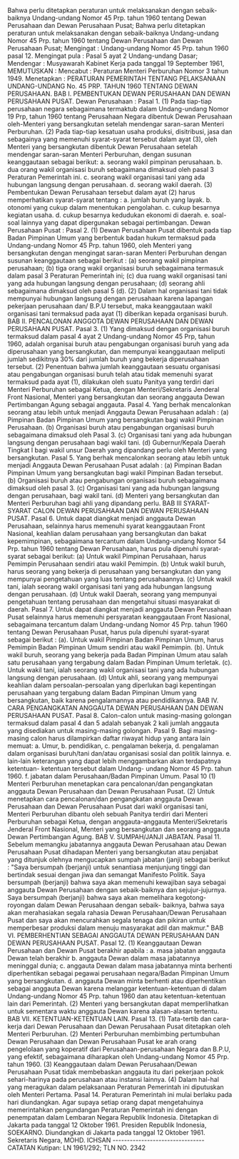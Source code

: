  Bahwa perlu ditetapkan peraturan untuk melaksanakan dengan sebaik-baiknya Undang-undang Nomor 45 Prp. tahun 1960 tentang Dewan Perusahaan dan Dewan Perusahaan Pusat; Bahwa perlu ditetapkan peraturan untuk melaksanakan dengan sebaik-baiknya Undang-undang Nomor 45 Prp. tahun 1960 tentang Dewan Perusahaan dan Dewan Perusahaan Pusat;
Mengingat :
 Undang-undang Nomor 45 Prp. tahun 1960 pasal 12. Mengingat pula : Pasal 5 ayat 2 Undang-undang Dasar; Mendengar : Musyawarah Kabinet Kerja pada tanggal 19 September 1961, MEMUTUSKAN : Mencabut : Peraturan Menteri Perburuhan Nomor 3 tahun 1949. Menetapkan : PERATURAN PEMERINTAH TENTANG PELAKSANAAN UNDANG-UNDANG No. 45 PRP. TAHUN 1960 TENTANG DEWAN PERUSAHAAN. BAB I. PEMBENTUKAN DEWAN PERUSAHAAN DAN DEWAN PERUSAHAAN PUSAT. Dewan Perusahaan : Pasal 1. (1) Pada tiap-tiap perusahaan negara sebagaimana termaktub dalam Undang-undang Nomor 19 Prp, tahun 1960 tentang Perusahaan Negara dibentuk Dewan Perusahaan oleh-Menteri yang bersangkutan setelah mendengar saran-saran Menteri Perburuhan. (2) Pada tiap-tiap kesatuan usaha produksi, disitribusi, jasa dan sebagainya yang memenuhi syarat-syarat tersebut dalam ayat (3), oleh Menteri yang bersangkutan dibentuk Dewan Perusahaan setelah mendengar saran-saran Menteri Perburuhan, dengan susunan keanggautaan sebagai berikut:
a. seorang wakil pimpinan perusahaan. b. dua orang wakil organisasi buruh sebagaimana dimaksud oleh pasal 3 Peraturan Pemerintah ini. c. seorang wakil organisasi tani yang ada hubungan langsung dengan perusahaan. d. seorang wakil daerah. (3) Pembentukan Dewan Perusahaan tersebut dalam ayat (2) harus memperhatikan syarat-syarat tentang :
a. jumlah buruh yang layak. b. otonomi yang cukup dalam menentukan pengolahan. c. cukup besarnya kegiatan usaha. d. cukup besarnya kedudukan ekonomi di daerah. e. soal-soal lainnya yang dapat dipergunakan sebagai pertimbangan. Dewan Perusahaan Pusat : Pasal 2. (1) Dewan Perusahaan Pusat dibentuk pada tiap Badan Pimpinan Umum yang berbentuk badan hukum termaksud pada Undang-undang Nomor 45 Prp. tahun 1960, oleh Menteri yang bersangkutan dengan mengingat saran-saran Menteri Perburuhan dengan susunan keanggautaan sebagai berikut : (a) seorang wakil pimpinan perusahaan; (b) tiga orang wakil organisasi buruh sebagaimana termasuk dalam pasal 3 Peraturan Pemerintah ini; (c) dua ruang wakil organisasi tani yang ada hubungan langsung dengan perusahaan; (d) seorang ahli sebagaimana dimaksud oleh pasal 5 (d). (2) Dalam hal organisasi tani tidak mempunyai hubungan langsung dengan perusahaan karena lapangan pekerjaan perusahaan dan/ B.P.U tersebut, maka keanggautaan wakil organisasi tani termaksud pada ayat (1) diberikan kepada organisasi buruh. BAB II. PENCALONAN ANGGOTA DEWAN PERUSAHAAN DAN DEWAN PERUSAHAAN PUSAT. Pasal 3. (1) Yang dimaksud dengan organisasi buruh termaksud dalam pasal 4 ayat 2 Undang-undang Nomor 45 Prp, tahun 1960, adalah organisai buruh atau pengabungan organisasi buruh yang ada diperusahaan yang bersangkutan, dan mempunyai keanggautaan meliputi jumlah sedikitnya 30% dari jumlah buruh yang bekerja diperusahaan tersebut. (2) Penentuan bahwa jumlah keanggautaan sesuatu organisasi atau pengabungan organisasi buruh telah atau tidak memenuhi syarat termaksud pada ayat (1), dilakukan oleh suatu Panitya yang terdiri dari Menteri Perburuhan sebagai Ketua, dengan Menteri/Sekretaris Jenderal Front Nasional, Menteri yang bersangkutan dan seorang anggauta Dewan Pertimbangan Agung sebagai anggauta. Pasal 4. Yang berhak mencalonkan seorang atau lebih untuk menjadi Anggauta Dewan Perusahaan adalah : (a) Pimpinan Badan Pimpinan Umum yang bersangkutan bagi wakil Pimpinan Perusahaan. (b) Organisasi buruh atau pengabungan organisasi buruh sebagaimana dimaksud oleh Pasal 3. (c) Organisasi tani yang ada hubungan langsung dengan perusahaan bagi wakil tani. (d) Gubernur/Kepala Daerah Tingkat I bagi wakil unsur Daerah yang dipandang perlu oleh Menteri yang bersangkutan. Pasal 5. Yang berhak mencalonkan seorang atau lebih untuk menjadi Anggauta Dewan Perusahaan Pusat adalah : (a) Pimpinan Badan Pimpinan Umum yang bersangkutan bagi wakil Pimpinan Badan tersebut. (b) Organisasi buruh atau pengabungan organisasi buruh sebagaimana dimaksud oleh pasal 3. (c) Organisasi tani yang ada hubungan langsung dengan perusahaan, bagi wakil tani. (d) Menteri yang bersangkutan dan Menteri Perburuhan bagi ahli yang dipandang perlu. BAB III SYARAT-SYARAT CALON DEWAN PERUSAHAAN DAN DEWAN PERUSAHAAN PUSAT. Pasal 6. Untuk dapat diangkat menjadi anggauta Dewan Perusahaan, selainnya harus memenuhi syarat keanggautaan Front Nasional, keahlian dalam perusahaan yang bersangkutan dan bakat kepemimpinan, sebagaimana tercantum dalam Undang-undang Nomor 54 Prp. tahun 1960 tentang Dewan Perusahaan, harus pula dipenuhi syarat-syarat sebagai berikut: (a) Untuk wakil Pimpinan Perusahaan, harus Pemimpin Perusahaan sendiri atau wakil Pemimpin. (b) Untuk wakil buruh, harus seorang yang bekerja di perusahaan yang bersangkutan dan yang mempunyai pengetahuan yang luas tentang perusahaannya. (c) Untuk wakil tani, ialah seorang wakil organisasi tani yang ada hubungan langsung dengan perusahaan. (d) Untuk wakil Daerah, seorang yang mempunyai pengetahuan tentang perusahaan dan mengetahui situasi masyarakat di daerah. Pasal 7. Untuk dapat diangkat menjadi anggauta Dewan Perusahaan Pusat selainnya harus memenuhi persyaratan keanggautaan Front Nasional, sebagaimana tercantum dalam Undang-undang Nomor 45 Prp. tahun 1960 tentang Dewan Perusahaan Pusat, harus pula dipenuhi syarat-syarat sebagai berikut : (a). Untuk wakil Pimpinan Badan Pimpinan Umum, harus Pemimpin Badan Pimpinan Umum sendiri atau wakil Pemimpin. (b). Untuk wakil buruh, seorang yang bekerja pada Badan Pimpinan Umum atau salah satu perusahaan yang tergabung dalam Badan Pimpinan Umum terletak. (c). Untuk wakil tani, ialah seorang wakil organisasi tani yang ada hubungan langsung dengan perusahaan. (d) Untuk ahli, seorang yang mempunyai keahlian dalam persoalan-persoalan yang diperlukan bagi kepentingan perusahaan yang tergabung dalam Badan Pimpinan Umum yang bersangkutan, baik karena pengalamannya atau pendidikannya. BAB IV. CARA PENGANGKATAN ANGGAUTA DEWAN PERUSAHAAN DAN DEWAN PERUSAHAAN PUSAT. Pasal 8. Calon-calon untuk masing-masing golongan termaksud dalam pasal 4 dan 5 adalah sebanyak 2 kali jumlah anggauta yang disediakan untuk masing-masing golongan. Pasal 9. Bagi masing-masing calon harus dilampirkan daftar riwayat hidup yang antara lain memuat:
a. Umur, b. pendidikan, c. pengalaman bekerja, d. pengalaman dalam organisasi buruh/tani dan/atau organisasi sosial dan politik lainnya. e. lain-lain keterangan yang dapat lebih menggambarkan akan terdapatnya ketentuan- ketentuan tersebut dalam Undang- undang Nomor 45 Prp. tahun 1960. f. jabatan dalam Perusahaan/Badan Pimpinan Umum. Pasal 10 (1) Menteri Perburuhan menetapkan cara pencalonan/dan pengangkatan anggauta Dewan Perusahaan dan Dewan Perusahaan Pusat. (2) Untuk menetapkan cara pencalonan/dan pengangkatan anggauta Dewan Perusahaan dan Dewan Perusahaan Pusat dari wakil organisasi tani, Menteri Perburuhan dibantu oleh sebuah Panitya terdiri dari Menteri Perburuhan sebagai Ketua, dengan anggauta-anggauta Menteri/Sekretaris Jenderal Front Nasional, Menteri yang bersangkutan dan seorang anggauta Dewan Pertimbangan Agung. BAB V. SUMPAH/JANJI JABATAN. Pasal 11. Sebelum memangku jabatannya anggauta Dewan Perusahaan atau Dewan Perusahaan Pusat dihadapan Menteri yang bersangkutan atau penjabat yang ditunjuk olehnya mengucapkan sumpah jabatan (janji) sebagai berikut : "Saya bersumpah (berjanji) untuk senantiasa menjunjung tinggi dan bertindak sesuai dengan jiwa dan semangat Manifesto Politik. Saya bersumpah (berjanji) bahwa saya akan memenuhi kewajiban saya sebagai anggauta Dewan Perusahaan dengan sebaik-baiknya dan sejujur-jujurnya. Saya bersumpah (berjanji) bahwa saya akan memelihara kegotong-royongan dalam Dewan Perusahaan dengan sebaik- baiknya, bahwa saya akan merahasiakan segala rahasia Dewan Perusahaan/Dewan Perusahaan Pusat dan saya akan mencurahkan segala tenaga dan pikiran untuk memperbesar produksi dalam menuju masyarakat adil dan makmur." BAB VI. PEMBERHENTIAN SEBAGAI ANGGAUTA DEWAN PERUSAHAAN DAN DEWAN PERUSAHAAN PUSAT. Pasal 12. (1) Keanggautaan Dewan Perusahaan dan Dewan Pusat berakhir apabila :
a. masa jabatan anggauta Dewan telah berakhir b. anggauta Dewan dalam masa jabatannya meninggal dunia;
c. anggauta Dewan dalam masa jabatannya minta berhenti diperhentikan sebagai pegawai perusahaan negara/Badan Pimpinan Umum yang bersangkutan. d. anggauta Dewan minta berhenti atau diperhentikan sebagai anggauta Dewan karena melanggar ketentuan-ketentuan di dalam Undang-undang Nomor 45 Prp. tahun 1960 dan atau ketentuan-ketentuan lain dari Pemerintah. (2) Menteri yang bersangkutan dapat memperlihatkan untuk sementara waktu anggauta Dewan karena alasan-alasan tertentu. BAB VII. KETENTUAN-KETENTUAN LAIN. Pasal 13. (1) Tata-tertib dan cara-kerja dari Dewan Perusahaan dan Dewan Perusahaan Pusat ditetapkan oleh Menteri Perburuhan. (2) Menteri Perburuhan membimbing pertumbuhan Dewan Perusahaan dan Dewan Perusahaan Pusat ke arah orang pengelolaan yang koperatif dari Perusahaan-perusahaan Negara dan B.P.U, yang efektif, sebagaimana diharapkan oleh Undang-undang Nomor 45 Prp. tahun 1960.
(3) Keanggautaan dalam Dewan Perusahaan/Dewan Perusahaan Pusat tidak membebaskan anggauta itu dari pekerjaan pokok sehari-harinya pada perusahaan atau instansi lainnya. (4) Dalam hal-hal yang meragukan dalam pelaksanaan Peraturan Pemerintah ini diputuskan oleh Menteri Pertama. Pasal 14. Peraturan Pemerintah ini mulai berlaku pada hari diundangkan. Agar supaya setiap orang dapat mengetahuinya memerintahkan pengundangan Peraturan Pemerintah ini dengan penempatan dalam Lembaran Negara Republik Indonesia. Ditetapkan di Jakarta pada tanggal 12 Oktober 1961. Presiden Republik Indonesia, SOEKARNO. Diundangkan di Jakarta pada tanggal 12 Oktober 1961. Sekretaris Negara, MOHD. ICHSAN -------------------------------- CATATAN Kutipan: LN 1961/292; TLN NO. 2342